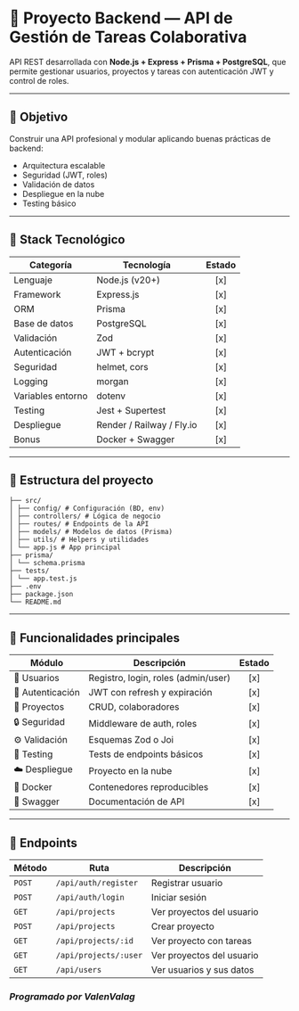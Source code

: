 # 🧩 Proyecto Backend — API de Gestión de Tareas Colaborativa

API REST desarrollada con **Node.js + Express + Prisma + PostgreSQL**, que permite gestionar usuarios, proyectos y tareas con autenticación JWT y control de roles.

---

## 🚀 Objetivo

Construir una API profesional y modular aplicando buenas prácticas de backend:

- Arquitectura escalable
- Seguridad (JWT, roles)
- Validación de datos
- Despliegue en la nube
- Testing básico

---

## 🧱 Stack Tecnológico

| Categoría         | Tecnología                | Estado |
| ----------------- | ------------------------- | :----: |
| Lenguaje          | Node.js (v20+)            |  [x]   |
| Framework         | Express.js                |  [x]   |
| ORM               | Prisma                    |  [x]   |
| Base de datos     | PostgreSQL                |  [x]   |
| Validación        | Zod                       |  [x]   |
| Autenticación     | JWT + bcrypt              |  [x]   |
| Seguridad         | helmet, cors              |  [x]   |
| Logging           | morgan                    |  [x]   |
| Variables entorno | dotenv                    |  [x]   |
| Testing           | Jest + Supertest          |  [x]   |
| Despliegue        | Render / Railway / Fly.io |  [x]   |
| Bonus             | Docker + Swagger          |  [x]   |

---

## 📁 Estructura del proyecto

```
├── src/
│ ├── config/ # Configuración (BD, env)
│ ├── controllers/ # Lógica de negocio
│ ├── routes/ # Endpoints de la API
│ ├── models/ # Modelos de datos (Prisma)
│ ├── utils/ # Helpers y utilidades
│ └── app.js # App principal
├── prisma/
│ └── schema.prisma
├── tests/
│ └── app.test.js
├── .env
├── package.json
└── README.md
```

---

## 🧠 Funcionalidades principales

| Módulo           | Descripción                         | Estado |
| ---------------- | ----------------------------------- | :----: |
| 👤 Usuarios      | Registro, login, roles (admin/user) |  [x]   |
| 🔑 Autenticación | JWT con refresh y expiración        |  [x]   |
| 📁 Proyectos     | CRUD, colaboradores                 |  [x]   |
| 🔒 Seguridad     | Middleware de auth, roles           |  [x]   |
| ⚙️ Validación    | Esquemas Zod o Joi                  |  [x]   |
| 🧪 Testing       | Tests de endpoints básicos          |  [x]   |
| ☁️ Despliegue    | Proyecto en la nube                 |  [x]   |
| 🐳 Docker        | Contenedores reproducibles          |  [x]   |
| 📜 Swagger       | Documentación de API                |  [x]   |

---

## 🔗 Endpoints

| Método   | Ruta                      | Descripción               |
| -------- | ------------------------- | ------------------------- |
| `POST`   | `/api/auth/register`      | Registrar usuario         |
| `POST`   | `/api/auth/login`         | Iniciar sesión            |
| `GET`    | `/api/projects`           | Ver proyectos del usuario |
| `POST`   | `/api/projects`           | Crear proyecto            |
| `GET`    | `/api/projects/:id`       | Ver proyecto con tareas   |
| `GET`    | `/api/projects/:user`     | Ver proyectos del usuario | ADMIN
| `GET`    | `/api/users`              | Ver usuarios y sus datos  | ADMIN

### _Programado por ValenValag_
